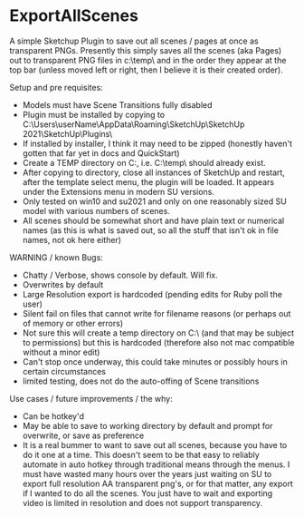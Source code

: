 # ExportAllScenes

A simple Sketchup Plugin to save out all scenes / pages at once as transparent PNGs.  Presently this simply saves all the scenes (aka Pages) out to transparent PNG files in c:\temp\ and in the order they appear at the top bar (unless moved left or right, then I believe it is their created order).

Setup and pre requisites:

- Models must have Scene Transitions fully disabled
- Plugin must be installed by copying to C:\Users\userName\AppData\Roaming\SketchUp\SketchUp 2021\SketchUp\Plugins\
- If installed by installer, I think it may need to be zipped (honestly haven't gotten that far yet in docs and QuickStart)
- Create a TEMP directory on C:\, i.e. C:\temp\ should already exist.
- After copying to directory, close all instances of SketchUp and restart, after the template select menu, the plugin will be loaded.  It appears under the Extensions menu in modern SU versions.  
- Only tested on win10 and su2021 and only on one reasonably sized SU model with various numbers of scenes.
- All scenes should be somewhat short and have plain text or numerical names (as this is what is saved out, so all the stuff that isn't ok in file names, not ok here either)

WARNING / known Bugs: 

- Chatty / Verbose, shows console by default.  Will fix.
- Overwrites by default
- Large Resolution export is hardcoded (pending edits for Ruby poll the user)
- Silent fail on files that cannot write for filename reasons (or perhaps out of memory or other errors)
- Not sure this will create a temp directory on C:\ (and that may be subject to permissions) but this is hardcoded (therefore also not mac compatible without a minor edit)
- Can't stop once underway, this could take minutes or possibly hours in certain circumstances
- limited testing, does not do the auto-offing of Scene transitions

Use cases / future improvements / the why:
- Can be hotkey'd
- May be able to save to working directory by default and prompt for overwrite, or save as preference
- It is a real bummer to want to save out all scenes, because you have to do it one at a time.  This doesn't seem to be that easy to reliably automate in auto hotkey through traditional means through the menus.  I must have wasted many hours over the years just waiting on SU to export full resolution AA transparent png's, or for that matter, any export if I wanted to do all the scenes.  You just have to wait and exporting video is limited in resolution and does not support transparency.
